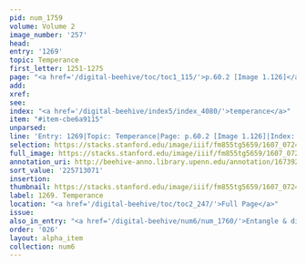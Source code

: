 ```yaml
---
pid: num_1759
volume: Volume 2
image_number: '257'
head:
entry: '1269'
topic: Temperance
first_letter: 1251-1275
page: "<a href='/digital-beehive/toc/toc1_115/'>p.60.2 [Image 1.126]</a>"
add:
xref:
see:
index: "<a href='/digital-beehive/index5/index_4080/'>temperance</a>"
item: "#item-cbe6a9115"
unparsed:
line: 'Entry: 1269|Topic: Temperance|Page: p.60.2 [Image 1.126]|Index: temperance|#item-cbe6a9115'
selection: https://stacks.stanford.edu/image/iiif/fm855tg5659/1607_0724/434,3071,2816,539/full/0/default.jpg
full_image: https://stacks.stanford.edu/image/iiif/fm855tg5659/1607_0724/full/full/0/default.jpg
annotation_uri: http://beehive-anno.library.upenn.edu/annotation/1673925075080
sort_value: '225713071'
insertion:
thumbnail: https://stacks.stanford.edu/image/iiif/fm855tg5659/1607_0724/434,3071,600,180/250,/0/default.jpg
label: 1269. Temperance
location: "<a href='/digital-beehive/toc/toc2_247/'>Full Page</a>"
issue:
also_in_entry: "<a href='/digital-beehive/num6/num_1760/'>Entangle & disentangle</a>"
order: '026'
layout: alpha_item
collection: num6
---
```

